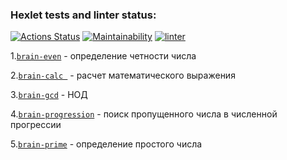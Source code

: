 ### Hexlet tests and linter status:
[![Actions Status](https://github.com/mikemoreen/frontend-project-lvl1/workflows/hexlet-check/badge.svg)](https://github.com/mikemoreen/frontend-project-lvl1/actions)
[![Maintainability](https://api.codeclimate.com/v1/badges/5e8c0fe68d9221e90152/maintainability)](https://codeclimate.com/github/mikemoreen/frontend-project-lvl1/maintainability)
[![linter](https://github.com/mikemoreen/frontend-project-lvl1/actions/workflows/linter.yml/badge.svg?branch=main&event=push)](https://github.com/mikemoreen/frontend-project-lvl1/actions/workflows/linter.yml)

1.[`brain-even`](https://www.google.com) - определение четности числа

2.[`brain-calc `](https://www.google.com) - расчет математического выражения

3.[`brain-gcd`](https://www.google.com) - НОД

4.[`brain-progression`](https://www.google.com) - поиск пропущенного числа в численной прогрессии

5.[`brain-prime`](https://www.google.com) - определение простого числа
